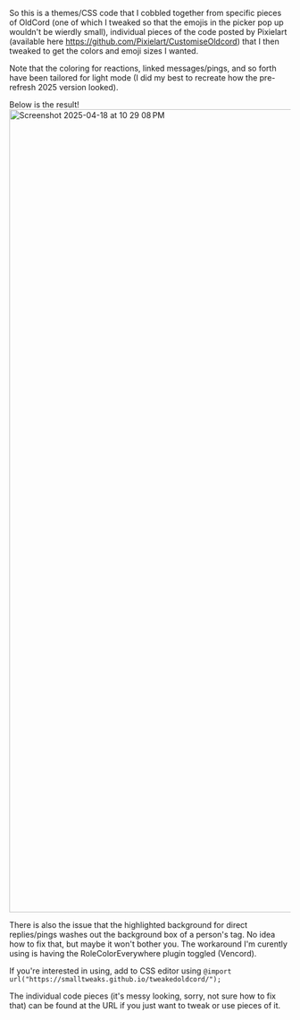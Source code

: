 So this is a themes/CSS code that I cobbled together from specific pieces of OldCord (one of which I tweaked so that the emojis in the picker pop up wouldn't be wierdly small), individual pieces of the code posted by Pixielart (available here https://github.com/Pixielart/CustomiseOldcord) that I then tweaked to get the colors and emoji sizes I wanted.

Note that the coloring for reactions, linked messages/pings, and so forth have been tailored for light mode (I did my best to recreate how the pre-refresh 2025 version looked).

Below is the result!
<img width="1436" alt="Screenshot 2025-04-18 at 10 29 08 PM" src="https://github.com/user-attachments/assets/7e77a717-a7e8-42aa-86c7-503f9aff47dc" />

There is also the issue that the highlighted background for direct replies/pings washes out the background box of a person's tag. No idea how to fix that, but maybe it won't bother you. The workaround I'm curently using is having the RoleColorEverywhere plugin toggled (Vencord).

If you're interested in using, add to CSS editor using 
```@import url("https://smalltweaks.github.io/tweakedoldcord/");```

The individual code pieces (it's messy looking, sorry, not sure how to fix that) can be found at the URL if you just want to tweak or use pieces of it.
